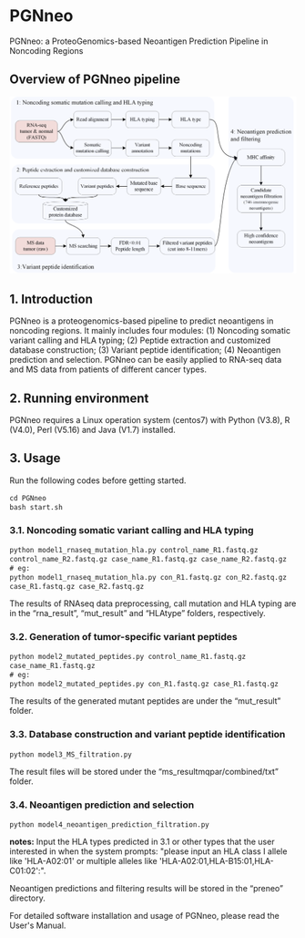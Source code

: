 # PGNneo
PGNneo: a ProteoGenomics-based Neoantigen Prediction Pipeline in Noncoding Regions

## Overview of PGNneo pipeline
![](pipeline.png)
## 1. Introduction
PGNneo is a proteogenomics-based pipeline to predict neoantigens in noncoding regions. It mainly includes four modules: (1) Noncoding somatic variant calling and HLA typing; (2) Peptide extraction and customized database construction; (3) Variant peptide identification; (4) Neoantigen prediction and selection. PGNneo can be easily applied to RNA-seq data and MS data from patients of different cancer types. 

## 2.	Running environment
PGNneo requires a Linux operation system (centos7) with Python (V3.8), R (V4.0), Perl (V5.16) and Java (V1.7) installed.

## 3.	Usage
Run the following codes before getting started.
```
cd PGNneo
bash start.sh
```
### 3.1. Noncoding somatic variant calling and HLA typing
```
python model1_rnaseq_mutation_hla.py control_name_R1.fastq.gz control_name_R2.fastq.gz case_name_R1.fastq.gz case_name_R2.fastq.gz
# eg:
python model1_rnaseq_mutation_hla.py con_R1.fastq.gz con_R2.fastq.gz case_R1.fastq.gz case_R2.fastq.gz

```
The results of RNAseq data preprocessing, call mutation and HLA typing are in the “rna_result”, “mut_result” and “HLAtype” folders, respectively.

### 3.2. Generation of tumor-specific variant peptides
```
python model2_mutated_peptides.py control_name_R1.fastq.gz case_name_R1.fastq.gz
# eg:
python model2_mutated_peptides.py con_R1.fastq.gz case_R1.fastq.gz
```
The results of the generated mutant peptides are under the “mut_result” folder.

### 3.3. Database construction and variant peptide identification 
```
python model3_MS_filtration.py
```
The result files will be stored under the “ms_resultmqpar/combined/txt” folder.

### 3.4. Neoantigen prediction and selection
```
python model4_neoantigen_prediction_filtration.py
```
**notes:**
Input the HLA types predicted in 3.1 or other types that the user interested in when the system prompts:
"please input an HLA class I allele like 'HLA-A02:01' or multiple alleles like 'HLA-A02:01,HLA-B15:01,HLA-C01:02':".

Neoantigen predictions and filtering results will be stored in the “preneo” directory.

For detailed software installation and usage of PGNneo, please read the User's Manual.

